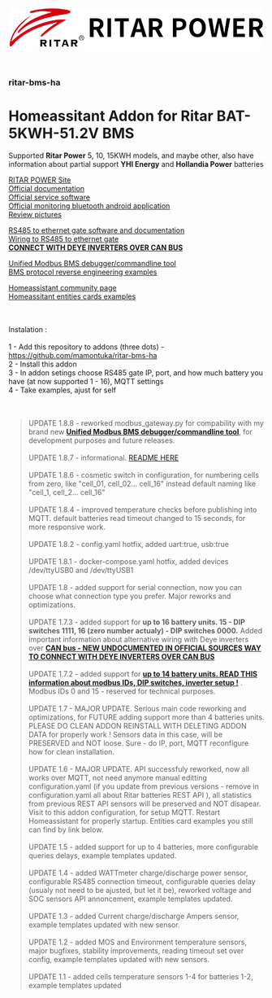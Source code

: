 ![screenshot]\
</br>
</br>
### ritar-bms-ha
# <b>Homeassitant Addon for Ritar BAT-5KWH-51.2V BMS</b></br>

Supported **Ritar Power** 5, 10, 15KWH models, and maybe other, also have information about partial support **YHI Energy** and **Hollandia Power** batteries</br>

[RITAR POWER Site](https://www.gptess.com/lithium-ion_battery_System/66.html)\
[Official documentation](https://github.com/mamontuka/ritar-bms-ha/tree/main/official_documentation) \
[Official service software](https://github.com/mamontuka/ritar-bms-ha/tree/main/official_bms_software) \
[Official monitoring bluetooth android application](https://github.com/mamontuka/ritar-bms-ha/tree/main/android_bluetooth_monitoring_app) \
[Review pictures](https://github.com/mamontuka/ritar-bms-ha/tree/main/battery_review_pictures)

[RS485 to ethernet gate software and documentation](https://github.com/mamontuka/ritar-bms-ha/tree/main/RS-485_to_ethernet_gate)\
[Wiring to RS485 to ethernet gate](https://github.com/mamontuka/ritar-bms-ha/blob/main/RS-485_to_ethernet_gate/WIRING.md)\
[**CONNECT WITH DEYE INVERTERS OVER CAN BUS**](https://github.com/mamontuka/ritar-bms-ha/tree/main/UNDOCUMENTED_WIRING_WITH_DEYE/README.md)

[Unified Modbus BMS debugger/commandline tool](https://github.com/mamontuka/ritar-bms-ha/tree/main/Modbus_BMS_Debugger)\
[BMS protocol reverse engineering examples](https://github.com/mamontuka/ritar-bms-ha/tree/main/bms_protocol_reverse%20engineering)

[Homeassistant community page](https://community.home-assistant.io/t/ritar-bat-5kwh-51-2v-lifepo4-battery/)\
[Homeassitant entities cards examples](https://github.com/mamontuka/ritar-bms-ha/tree/main/homeassistant_entities_cards_examples)

</br>\
Instalation : </br>\
1 - Add this repository to addons (three dots) - https://github.com/mamontuka/ritar-bms-ha </br>
2 - Install this addon </br>
3 - In addon setings choose RS485 gate IP, port, and how much battery you have (at now supported 1 - 16), MQTT settings </br>
4 - Take examples, ajust for self </br>
</br>
</br>

>UPDATE 1.8.8 - reworked modbus_gateway.py for compability with my brand new [**Unified Modbus BMS debugger/commandline tool**](https://github.com/mamontuka/ritar-bms-ha/tree/main/Modbus_BMS_Debugger), for development purposes and future releases. </br>\
UPDATE 1.8.7 - informational. [README HERE](https://github.com/mamontuka/ritar-bms-ha/tree/main/BMS_SETTINGS) </br>\
UPDATE 1.8.6 - cosmetic switch in configuration, for numbering cells from zero, like "cell_01, cell_02... cell_16" instead default naming like "cell_1, cell_2... cell_16" </br> \
UPDATE 1.8.4 - improved temperature checks before publishing into MQTT. default batteries read timeout changed to 15 seconds, for more responsive work. </br>\
UPDATE 1.8.2 - config.yaml hotfix, added uart:true, usb:true </br>\
UPDATE 1.8.1 - docker-compose.yaml hotfix, added devices /dev/ttyUSB0 and /dev/ttyUSB1 </br>\
UPDATE 1.8 - added support for serial connection, now you can choose what connection type you prefer. Major reworks and optimizations. </br>\
UPDATE 1.7.3 - added support for **up to 16 battery units. 15 - DIP switches 1111, 16 (zero number actualy) - DIP switches 0000.** Added important information about alternative wiring with Deye inverters over [**CAN bus - NEW UNDOCUMENTED IN OFFICIAL SOURCES WAY TO CONNECT WITH DEYE INVERTERS OVER CAN BUS**](https://github.com/mamontuka/ritar-bms-ha/tree/main/UNDOCUMENTED_WIRING_WITH_DEYE/README.md) </br>\
UPDATE 1.7.2 - added support for [**up to 14 battery units. READ THIS information about modbus IDs, DIP switches, inverter setup !**](https://github.com/mamontuka/ritar-bms-ha/blob/main/RS-485_to_ethernet_gate/WIRING.md) . Modbus IDs 0 and 15 - reserved for technical purposes. </br>\
UPDATE 1.7 - MAJOR UPDATE. Serious main code reworking and optimizations, for FUTURE adding support more than 4 batteries units. PLEASE DO CLEAN ADDON REINSTALL WITH DELETING ADDON DATA for properly work ! Sensors data in this case, will be PRESERVED and NOT loose. Sure - do IP, port, MQTT reconfigure how for clean installation.</br>\
UPDATE 1.6 - MAJOR UPDATE. API successfuly reworked, now all works over MQTT, not need anymore manual editting configuration.yaml (if you update from previous versions - remove in configuration.yaml all about Ritar batteries REST API ), all statistics from previous REST API sensors will be preserved and NOT disapear. Visit to this addon configuration, for setup MQTT. Restart Homeassistant for properly startup. Entities card examples you still can find by link below. </br>\
UPDATE 1.5 - added support for up to 4 batteries, more configurable queries delays, example templates updated. </br>\
UPDATE 1.4 - added WATTmeter charge/discharge power sensor, configurable RS485 connection timeout, configurable queries delay (usualy not need to be ajusted, but let it be), reworked voltage and SOC sensors API annoncement,  example templates updated. </br>\
UPDATE 1.3 - added Current charge/discharge Ampers sensor, example templates updated with new sensor. </br>\
UPDATE 1.2 - added MOS and Environment temperature sensors, major bugfixes, stability improvements, reading timeout set over config, example templates updated with new sensors. </br>\
UPDATE 1.1 - added cells temperature sensors 1-4 for batteries 1-2, example templates updated</br>

[screenshot]: https://github.com/mamontuka/ritar-bms-ha/blob/main/logo.png




